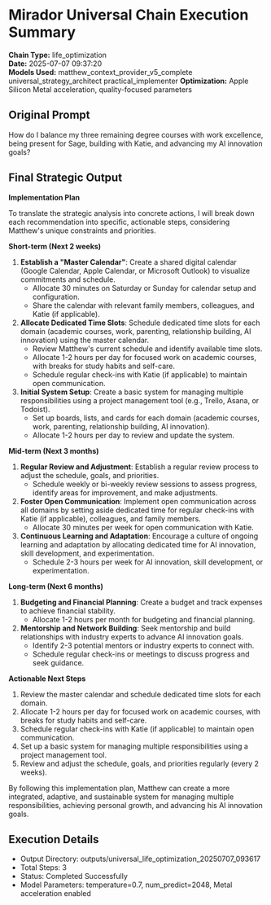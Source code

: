 # Mirador Universal Chain Execution Summary

**Chain Type:** life_optimization  
**Date:** 2025-07-07 09:37:20  
**Models Used:** matthew_context_provider_v5_complete universal_strategy_architect practical_implementer
**Optimization:** Apple Silicon Metal acceleration, quality-focused parameters

## Original Prompt
How do I balance my three remaining degree courses with work excellence, being present for Sage, building with Katie, and advancing my AI innovation goals?

## Final Strategic Output
**Implementation Plan**

To translate the strategic analysis into concrete actions, I will break down each recommendation into specific, actionable steps, considering Matthew's unique constraints and priorities.

**Short-term (Next 2 weeks)**

1. **Establish a "Master Calendar"**: Create a shared digital calendar (Google Calendar, Apple Calendar, or Microsoft Outlook) to visualize commitments and schedule.
	* Allocate 30 minutes on Saturday or Sunday for calendar setup and configuration.
	* Share the calendar with relevant family members, colleagues, and Katie (if applicable).
2. **Allocate Dedicated Time Slots**: Schedule dedicated time slots for each domain (academic courses, work, parenting, relationship building, AI innovation) using the master calendar.
	* Review Matthew's current schedule and identify available time slots.
	* Allocate 1-2 hours per day for focused work on academic courses, with breaks for study habits and self-care.
	* Schedule regular check-ins with Katie (if applicable) to maintain open communication.
3. **Initial System Setup**: Create a basic system for managing multiple responsibilities using a project management tool (e.g., Trello, Asana, or Todoist).
	* Set up boards, lists, and cards for each domain (academic courses, work, parenting, relationship building, AI innovation).
	* Allocate 1-2 hours per day to review and update the system.

**Mid-term (Next 3 months)**

1. **Regular Review and Adjustment**: Establish a regular review process to adjust the schedule, goals, and priorities.
	* Schedule weekly or bi-weekly review sessions to assess progress, identify areas for improvement, and make adjustments.
2. **Foster Open Communication**: Implement open communication across all domains by setting aside dedicated time for regular check-ins with Katie (if applicable), colleagues, and family members.
	* Allocate 30 minutes per week for open communication with Katie.
3. **Continuous Learning and Adaptation**: Encourage a culture of ongoing learning and adaptation by allocating dedicated time for AI innovation, skill development, and experimentation.
	* Schedule 2-3 hours per week for AI innovation, skill development, or experimentation.

**Long-term (Next 6 months)**

1. **Budgeting and Financial Planning**: Create a budget and track expenses to achieve financial stability.
	* Allocate 1-2 hours per month for budgeting and financial planning.
2. **Mentorship and Network Building**: Seek mentorship and build relationships with industry experts to advance AI innovation goals.
	* Identify 2-3 potential mentors or industry experts to connect with.
	* Schedule regular check-ins or meetings to discuss progress and seek guidance.

**Actionable Next Steps**

1. Review the master calendar and schedule dedicated time slots for each domain.
2. Allocate 1-2 hours per day for focused work on academic courses, with breaks for study habits and self-care.
3. Schedule regular check-ins with Katie (if applicable) to maintain open communication.
4. Set up a basic system for managing multiple responsibilities using a project management tool.
5. Review and adjust the schedule, goals, and priorities regularly (every 2 weeks).

By following this implementation plan, Matthew can create a more integrated, adaptive, and sustainable system for managing multiple responsibilities, achieving personal growth, and advancing his AI innovation goals.

## Execution Details
- Output Directory: outputs/universal_life_optimization_20250707_093617
- Total Steps: 3
- Status: Completed Successfully
- Model Parameters: temperature=0.7, num_predict=2048, Metal acceleration enabled

